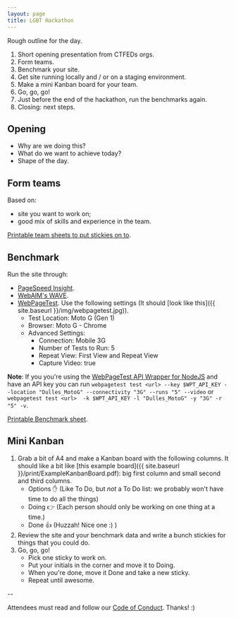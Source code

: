 ```yaml
---
layout: page
title: LGBT Hackathon
---
```


Rough outline for the day.

1. Short opening presentation from CTFEDs orgs.
2. Form teams.
3. Benchmark your site.
4. Get site running locally and / or on a staging environment.
5. Make a mini Kanban board for your team.
6. Go, go, go!
7. Just before the end of the hackathon, run the benchmarks again.
8. Closing: next steps.

## Opening

- Why are we doing this?
- What do we want to achieve today?
- Shape of the day.

## Form teams

Based on:

- site you want to work on;
- good mix of skills and experience in the team.

[Printable team sheets to put stickies on to](https://docs.google.com/document/d/1oi2orR6LCwdaDwcsvHo6fzfD4AOCyEesH06e_kQBPcA/edit?usp=sharing).

## Benchmark

Run the site through:

- [PageSpeed Insight](https://developers.google.com/speed/pagespeed/insights/).
- [WebAIM's WAVE](http://wave.webaim.org/).
- [WebPageTest](http://www.webpagetest.org/). Use the following settings (It should [look like this]({{ site.baseurl }}/img/webpagetest.jpg)).
    - Test Location: Moto G (Gen 1)
    - Browser: Moto G - Chrome
    - Advanced Settings:
        - Connection: Mobile 3G
        - Number of Tests to Run: 5
        - Repeat View: First View and Repeat View
        - Capture Video: true

**Note**: If you you're using the [WebPageTest API Wrapper for NodeJS](https://www.npmjs.com/package/webpagetest) and have an API key you can run `webpagetest test <url> --key $WPT_API_KEY --location "Dulles_MotoG" --connectivity "3G" --runs "5" --video` or `webpagetest test <url>  -k $WPT_API_KEY -l "Dulles_MotoG" -y "3G" -r "5" -v`.

[Printable Benchmark sheet](https://docs.google.com/document/d/1ZJc2UyCnmlcY1QZSAOAHbftAe3KUhRAB3sFYi0GI1B4/edit?usp=sharing).

## Mini Kanban

1. Grab a bit of A4 and make a Kanban board with the following columns. It should like a bit like [this example board]({{ site.baseurl }}/print/ExampleKanbanBoard.pdf): big first column and small second and third columns.
    - Options ✋ (Like To Do, but *not* a To Do list: we probably won't have time to do all the things)
    - Doing 👉 (Each person should only be working on one thing at a time.)
    - Done 👍 (Huzzah! Nice one :) )
2. Review the site and your benchmark data and write a bunch stickies for things that you could do.
3. Go, go, go!
    - Pick one sticky to work on.
    - Put your initials in the corner and move it to Doing.
    - When you're done, move it Done and take a new sticky.
    - Repeat until awesome.


--

Attendees must read and follow our [Code of Conduct](http://ctfeds.org/code-of-conduct/). Thanks! :)
